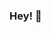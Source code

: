 ### Hey! 👋

<!--
**KasperDevelopment/KasperDevelopment** is a ✨ _special_ ✨ repository because its `README.md` (this file) appears on your GitHub profile.


- 🔭 I’m currently working on nothing
- 🌱 I’m currently learning Lua & Js
- 💬 Ask me about what you want
- 📫 How to reach me: Kasper@perkas.no or on discord Kasper#9356

